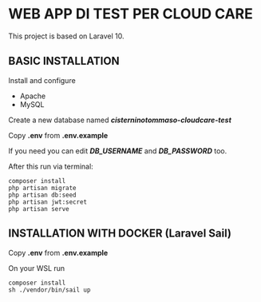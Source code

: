# WEB APP DI TEST PER CLOUD CARE

This project is based on Laravel 10.

## BASIC INSTALLATION
Install and configure
- Apache
- MySQL

Create a new database named **_cisterninotommaso-cloudcare-test_**

Copy **.env** from **.env.example**

If you need you can edit _**DB_USERNAME**_ and _**DB_PASSWORD**_ too.

After this run via terminal:

    composer install  
    php artisan migrate
    php artisan db:seed
	php artisan jwt:secret 
	php artisan serve  

## INSTALLATION WITH DOCKER (Laravel Sail)
Copy **.env** from **.env.example**

On your WSL run
    
	composer install
    sh ./vendor/bin/sail up

